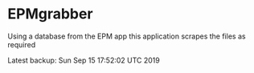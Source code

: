 # EPMgrabber
Using a database from the EPM app this application scrapes the files as required


Latest backup: Sun Sep 15 17:52:02 UTC 2019
